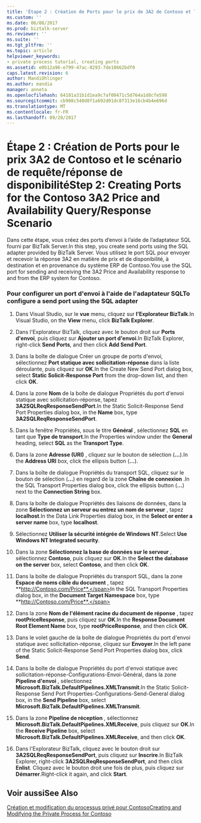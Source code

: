 ```yaml
---
title: 'Étape 2 : Création de Ports pour le prix de 3A2 de Contoso et le scénario de requête-réponse de disponibilité à l’aide de l’Explorateur BizTalk | Documents Microsoft'
ms.custom: ''
ms.date: 06/08/2017
ms.prod: biztalk-server
ms.reviewer: ''
ms.suite: ''
ms.tgt_pltfrm: ''
ms.topic: article
helpviewer_keywords:
- private process tutorial, creating ports
ms.assetid: e0b12a96-e799-47ac-8293-7de10662bdf0
caps.latest.revision: 6
author: MandiOhlinger
ms.author: mandia
manager: anneta
ms.openlocfilehash: 64101a31b1d1ea9c7af00471c5d764a1d8cfe598
ms.sourcegitcommit: cb908c540d8f1a692d01dc8f313e16cb4b4e696d
ms.translationtype: MT
ms.contentlocale: fr-FR
ms.lasthandoff: 09/20/2017
---
```

# <a name="step-2-creating-ports-for-the-contoso-3a2-price-and-availability-queryresponse-scenario"></a><span data-ttu-id="fd03c-102">Étape 2 : Création de Ports pour le prix 3A2 de Contoso et le scénario de requête/réponse de disponibilité</span><span class="sxs-lookup"><span data-stu-id="fd03c-102">Step 2: Creating Ports for the Contoso 3A2 Price and Availability Query/Response Scenario</span></span>
<span data-ttu-id="fd03c-103">Dans cette étape, vous créez des ports d’envoi à l’aide de l’adaptateur SQL fourni par BizTalk Server.</span><span class="sxs-lookup"><span data-stu-id="fd03c-103">In this step, you create send ports using the SQL adapter provided by BizTalk Server.</span></span> <span data-ttu-id="fd03c-104">Vous utilisez le port SQL pour envoyer et recevoir la réponse 3A2 en matière de prix et de disponibilité, à destination et en provenance du système ERP de Contoso.</span><span class="sxs-lookup"><span data-stu-id="fd03c-104">You use the SQL port for sending and receiving the 3A2 Price and Availability response to and from the ERP system for Contoso.</span></span>  
  
### <a name="to-configure-a-send-port-using-the-sql-adapter"></a><span data-ttu-id="fd03c-105">Pour configurer un port d'envoi à l'aide de l'adaptateur SQL</span><span class="sxs-lookup"><span data-stu-id="fd03c-105">To configure a send port using the SQL adapter</span></span>  
  
1.  <span data-ttu-id="fd03c-106">Dans Visual Studio, sur le **vue** menu, cliquez sur **l’Explorateur BizTalk**.</span><span class="sxs-lookup"><span data-stu-id="fd03c-106">In Visual Studio, on the **View** menu, click **BizTalk Explorer**.</span></span>  
  
2.  <span data-ttu-id="fd03c-107">Dans l'Explorateur BizTalk, cliquez avec le bouton droit sur **Ports d'envoi**, puis cliquez sur **Ajouter un port d'envoi**.</span><span class="sxs-lookup"><span data-stu-id="fd03c-107">In BizTalk Explorer, right-click **Send Ports**, and then click **Add Send Port**.</span></span>  
  
3.  <span data-ttu-id="fd03c-108">Dans la boîte de dialogue Créer un groupe de ports d'envoi, sélectionnez **Port statique avec sollicitation-réponse** dans la liste déroulante, puis cliquez sur **OK**.</span><span class="sxs-lookup"><span data-stu-id="fd03c-108">In the Create New Send Port dialog box, select **Static Solicit-Response Port** from the drop-down list, and then click **OK**.</span></span>  
  
4.  <span data-ttu-id="fd03c-109">Dans la zone **Nom** de la boîte de dialogue Propriétés du port d'envoi statique avec sollicitation-réponse, tapez **3A2SQLReqResponseSendPort**.</span><span class="sxs-lookup"><span data-stu-id="fd03c-109">In the Static Solicit-Response Send Port Properties dialog box, in the **Name** box, type **3A2SQLReqResponseSendPort**.</span></span>  
  
5.  <span data-ttu-id="fd03c-110">Dans la fenêtre Propriétés, sous le titre **Général** , sélectionnez **SQL** en tant que **Type de transport**.</span><span class="sxs-lookup"><span data-stu-id="fd03c-110">In the Properties window under the **General** heading, select **SQL** as the **Transport Type**.</span></span>  
  
6.  <span data-ttu-id="fd03c-111">Dans la zone **Adresse (URI)** , cliquez sur le bouton de sélection (**…**).</span><span class="sxs-lookup"><span data-stu-id="fd03c-111">In the **Address URI** box, click the ellipsis button (**…**).</span></span>  
  
7.  <span data-ttu-id="fd03c-112">Dans la boîte de dialogue Propriétés du transport SQL, cliquez sur le bouton de sélection (**...**) en regard de la zone **Chaîne de connexion** .</span><span class="sxs-lookup"><span data-stu-id="fd03c-112">In the SQL Transport Properties dialog box, click the ellipsis button (**…**) next to the **Connection String** box.</span></span>  
  
8.  <span data-ttu-id="fd03c-113">Dans la boîte de dialogue Propriétés des liaisons de données, dans la zone **Sélectionnez un serveur ou entrez un nom de serveur** , tapez **localhost**.</span><span class="sxs-lookup"><span data-stu-id="fd03c-113">In the Data Link Properties dialog box, in the **Select or enter a server name** box, type **localhost**.</span></span>  
  
9. <span data-ttu-id="fd03c-114">Sélectionnez **Utiliser la sécurité intégrée de Windows NT**.</span><span class="sxs-lookup"><span data-stu-id="fd03c-114">Select **Use Windows NT Integrated security**.</span></span>  
  
10. <span data-ttu-id="fd03c-115">Dans la zone **Sélectionnez la base de données sur le serveur** , sélectionnez **Contoso**, puis cliquez sur **OK**.</span><span class="sxs-lookup"><span data-stu-id="fd03c-115">In the **Select the database on the server** box, select **Contoso**, and then click **OK**.</span></span>  
  
11. <span data-ttu-id="fd03c-116">Dans la boîte de dialogue Propriétés du transport SQL, dans la zone **Espace de noms cible du document** , tapez **http://Contoso.com/Price**.</span><span class="sxs-lookup"><span data-stu-id="fd03c-116">In the SQL Transport Properties dialog box, in the **Document Target Namespace** box, type **http://Contoso.com/Price**.</span></span>  
  
12. <span data-ttu-id="fd03c-117">Dans la zone **Nom de l'élément racine du document de réponse** , tapez **rootPriceResponse**, puis cliquez sur **OK**.</span><span class="sxs-lookup"><span data-stu-id="fd03c-117">In the **Response Document Root Element Name** box, type **rootPriceResponse**, and then click **OK**.</span></span>  
  
13. <span data-ttu-id="fd03c-118">Dans le volet gauche de la boîte de dialogue Propriétés du port d'envoi statique avec sollicitation-réponse, cliquez sur **Envoyer**.</span><span class="sxs-lookup"><span data-stu-id="fd03c-118">In the left pane of the Static Solicit-Response Send Port Properties dialog box, click **Send**.</span></span>  
  
14. <span data-ttu-id="fd03c-119">Dans la boîte de dialogue Propriétés du port d'envoi statique avec sollicitation-réponse-Configurations-Envoi-Général, dans la zone **Pipeline d'envoi** , sélectionnez **Microsoft.BizTalk.DefaultPipelines.XMLTransmit**.</span><span class="sxs-lookup"><span data-stu-id="fd03c-119">In the Static Solicit-Response Send Port Properties-Configurations-Send-General dialog box, in the **Send Pipeline** box, select **Microsoft.BizTalk.DefaultPipelines.XMLTransmit**.</span></span>  
  
15. <span data-ttu-id="fd03c-120">Dans la zone **Pipeline de réception** , sélectionnez **Microsoft.BizTalk.DefaultPipelines.XMLReceive**, puis cliquez sur **OK**.</span><span class="sxs-lookup"><span data-stu-id="fd03c-120">In the **Receive Pipeline** box, select **Microsoft.BizTalk.DefaultPipelines.XMLReceive**, and then click **OK**.</span></span>  
  
16. <span data-ttu-id="fd03c-121">Dans l'Explorateur BizTalk, cliquez avec le bouton droit sur **3A2SQLReqResponseSendPort**, puis cliquez sur **Inscrire**.</span><span class="sxs-lookup"><span data-stu-id="fd03c-121">In BizTalk Explorer, right-click **3A2SQLReqResponseSendPort**, and then click **Enlist**.</span></span> <span data-ttu-id="fd03c-122">Cliquez avec le bouton droit une fois de plus, puis cliquez sur **Démarrer**.</span><span class="sxs-lookup"><span data-stu-id="fd03c-122">Right-click it again, and click **Start**.</span></span>  
  
## <a name="see-also"></a><span data-ttu-id="fd03c-123">Voir aussi</span><span class="sxs-lookup"><span data-stu-id="fd03c-123">See Also</span></span>  
 [<span data-ttu-id="fd03c-124">Création et modification du processus privé pour Contoso</span><span class="sxs-lookup"><span data-stu-id="fd03c-124">Creating and Modifying the Private Process for Contoso</span></span>](creating-and-modifying-the-private-process-for-contoso.md)